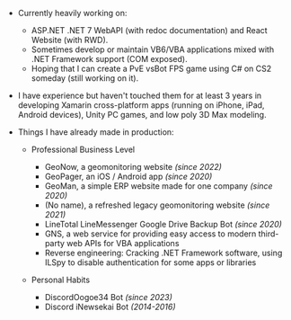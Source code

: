 - Currently heavily working on:
  - ASP.NET .NET 7 WebAPI (with redoc documentation) and React Website (with RWD).
  - Sometimes develop or maintain VB6/VBA applications mixed with .NET Framework support (COM exposed).
  - Hoping that I can create a PvE vsBot FPS game using C# on CS2 someday (still working on it).
    
    
- I have experience but haven't touched them for at least 3 years in developing Xamarin cross-platform apps (running on iPhone, iPad, Android devices), Unity PC games, and low poly 3D Max modeling.
  
  
- Things I have already made in production:
  - Professional Business Level
    - GeoNow, a geomonitoring website *(since 2022)*
    - GeoPager, an iOS / Android app *(since 2020)*
    - GeoMan, a simple ERP website made for one company *(since 2020)*
    - (No name), a refreshed legacy geomonitoring website *(since 2021)*
    - LineTotal LineMessenger Google Drive Backup Bot *(since 2020)*
    - GNS, a web service for providing easy access to modern third-party web APIs for VBA applications
    - Reverse engineering: Cracking .NET Framework software, using ILSpy to disable authentication for some apps or libraries
      
      
  - Personal Habits
    - DiscordOogoe34 Bot *(since 2023)*
    - Discord iNewsekai Bot *(2014-2016)*

<!--
[![Hollen9's GitHub stats](https://github-readme-stats.vercel.app/api?username=hollen9)](https://github.com/anuraghazra/github-readme-stats)
![Hollen9's GitHub stats](https://github-readme-stats.vercel.app/api?username=hollen9)
**hollen9/hollen9** is a ✨ _special_ ✨ repository because its `README.md` (this file) appears on your GitHub profile.

Here are some ideas to get you started:

- 🔭 I’m currently working on ...
- 🌱 I’m currently learning ...
- 👯 I’m looking to collaborate on ...
- 🤔 I’m looking for help with ...
- 💬 Ask me about ...
- 📫 How to reach me: ...
- 😄 Pronouns: ...
- ⚡ Fun fact: ...
-->
